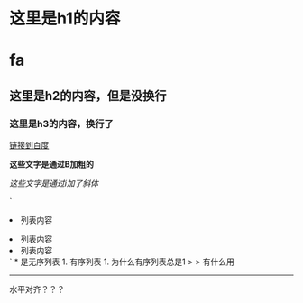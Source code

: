# 这里是h1的内容
# fa
## 这里是h2的内容，但是没换行
### 这里是h3的内容，换行了

[链接到百度](#fa)

**这些文字是通过B加粗的**

_这些文字是通过i加了斜体_

`<li>列表内容</li>
<li>列表内容</li>
<li>列表内容</li>`
* 是无序列表
1. 有序列表
1. 为什么有序列表总是1
> > 有什么用

***
水平对齐？？？
